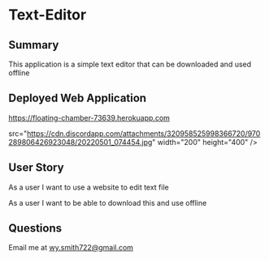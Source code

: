 # Text-Editor

## Summary

This application is a simple text editor that can be downloaded and used offline

## Deployed Web Application

 https://floating-chamber-73639.herokuapp.com
 
 src="https://cdn.discordapp.com/attachments/320958525998366720/970289806426923048/20220501_074454.jpg" width="200" height="400" />


## User Story

As a user I want to use a website to edit text file

As a user I want to be able to download this and use offline

## Questions 

Email me at wy.smith722@gmail.com 
